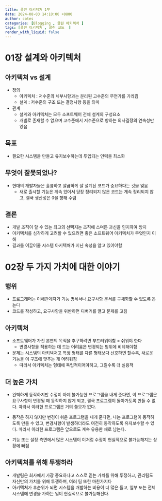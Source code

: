 ```yaml
---
title: 클린 아키턱처 1부 
date: 2024-08-03 14:10:00 +0800
author: cotes
categories: [Blogging , 클린 아키텍처 ]
tags: [클린 아키텍처 , 클린 코드  ]
render_with_liquid: false
---
```


# 01장 설계와 아키텍처

## 아키텍처 vs 설계
- 정의
    - 아키텍처 : 저수준의 세부사항과는 분리된 고수준의 무언가를 가리킴
    - 설계 : 저수준의 구조 또는 결정사항 등을 의미
- 관계
    - 설계와 아키텍처는 모두 소프트웨어 전체 설계의 구성요소
    - 개별로 존재할 수 없으며 고수준에서 저수준으로 향하는 의사결정의 연속성만 있음

## 목표
- 필요한 시스템을 만들고 유지보수하는데 투입되는 인력을 최소화

## 무엇이 잘못되었나?
- 현대의 개발자들은 훌륭하고 깔끔하게 잘 설계된 코드가 중요하다는 것을 잊음
    - 새로 출시할 기능은 계속 있어서 당장 정리되지 않은 코드는 계속 정리되지 않고, 결국 생산성은 0을 향해 수렴

## 결론
- 개발 조직이 할 수 있는 최고의 선택지는 조직에 스며든 과신을 인지하여 방지
- 아키텍처를 심각하게 고려할 수 있으려면 좋은 소프트웨어 아키텍처가 무엇인지 이해
- 결과를 이끌어줄 시스템 아키텍처가 지닌 속성을 알고 있어야함

# 02장 두 가지 가치에 대한 이야기

## 행위
- 프로그래머는 이해관계자가 기능 명세서나 요구사항 문서를 구체화할 수 있도록 돕는다
- 코드를 작성하고, 요구사항을 위반하면 디버거를 열고 문제를 고침

## 아키텍처
- 소프트웨어가 가진 본연의 목적을 추구하려면 부드러워야함 = 쉬워야 한다
    - 변경사항을 적용하는 데 드는 어려움은 변경되는 범위에 비례해야함
- 문제는 시스템의 아키텍처고 특정 형태를 다른 형태보다 선호하면 할수록, 새로운 기능을 이 구조에 맞추는 게 어려워짐
    - 따라서 아키텍처는 형태에 독립적이어야하고, 그럴수록 더 실용적

## 더 높은 가치
- 완벽하게 동작하지만 수정이 아예 불가능한 프로그램을 내게 준다면, 이 프로그램은 요구사항이 변경될 때 동작하지 않게 되고, 결국 프로그램이 돌아가도록 만들 수 없다. 따라서 이러한 프로그램은 거의 쓸모가 없다.

- 동작은 하지 않지만 변경이 쉬운 프로그램을 내게 준다면, 나는 프로그램이 동작하도록 만들 수 있고, 변경사항이 발생하더라도 여전히 동작하도록 유지보수할 수 있다. 따라서 이러한 프로그램은 앞으로도 계속 유용한 채로 남는다.

- 기능 또는 설정 측면에서 많은 시스템이 이처럼 수정이 현실적으로 불가능해지는 상황에 빠짐

## 아키텍처를 위해 투쟁하라
- 개발팀은 회사에서 가장 중요하다고 스스로 믿는 가치를 위해 투쟁하고, 관리팀도 자신만의 가치를 위해 투쟁하며, 여러 팀 또한 마찬가지다
- 아키텍처가 후순위가 되면 시스템을 개발하는 비용이 더 많은 들고, 일부 또는 전체 시스템에 변경을 가하는 일이 현실적으로 불가능해진다.

